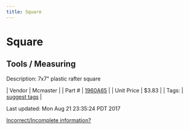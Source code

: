 ```yaml
---
title: Square
---
```


# Square
## Tools / Measuring
Description: 	7x7" plastic rafter square 

| Vendor | Mcmaster | 
| Part # | [1960A65](https://www.mcmaster.com/#1960A65) | 
| Unit Price | $3.83 | 
| Tags: | [suggest tags](https://docs.google.com/forms/d/e/1FAIpQLSeWyY8v3RgOty-MyWmh9U0iivNYN_molChYyS-0U-o-kOAv_g/viewform) | 

Last updated: Mon Aug 21 23:35:24 PDT 2017

 [Incorrect/Incomplete information?](https://docs.google.com/forms/d/e/1FAIpQLSeWyY8v3RgOty-MyWmh9U0iivNYN_molChYyS-0U-o-kOAv_g/viewform)